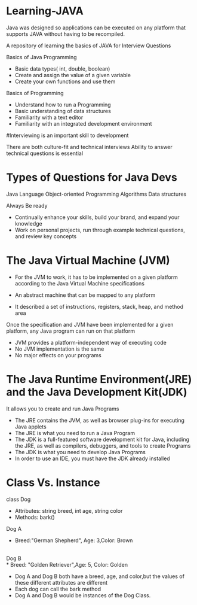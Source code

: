 # Learning-JAVA

Java was designed so applications can be executed on any platform that supports JAVA
without having to be recompiled.

A repository of learning the basics of JAVA for Interview Questions

Basics of Java Programming

* Basic data types( int, double, boolean)
* Create and assign the value of a given variable
* Create your own functions and use them

Basics of Programming
* Understand how to run a Programming
* Basic understanding of data structures
* Familiarity with a text editor
* Familiarity with an integrated development environment

#Interviewing is an important skill to development

There are both culture-fit and technical interviews
Ability to answer technical questions is essential

# Types of Questions for Java Devs

Java Language
Object-oriented Programming
Algorithms
Data structures

Always Be ready
* Continually enhance your skills, build your brand, and expand your knowledge
* Work on personal projects, run through example technical questions, and review key
concepts

# The Java Virtual Machine (JVM)
* For the JVM to work, it has to be implemented on a given platform according to the Java Virtual Machine
specifications

* An abstract machine that can be mapped to any platform
* It described a set of instructions, registers, stack, heap, and method area

Once the specification and JVM have been implemented for a given platform, any Java program can run on that platform

* JVM provides a platform-independent way of executing code
* No JVM implementation is the same
* No major effects on your programs

# The Java Runtime Environment(JRE) and the Java Development Kit(JDK)

It allows you to create and run Java Programs

* The JRE contains the JVM, as well as browser plug-ins for executing Java applets
* The JRE is what you need to run a Java Program
* The JDK is a full-featured software development kit for Java, including the JRE, as well as compilers,
debuggers, and tools to create Programs
* The JDK is what you need to develop Java Programs
* In order to use an IDE, you must have the JDK already installed

# Class Vs. Instance

class Dog
* Attributes: string breed, int age, string color
* Methods: bark()

Dog A
* Breed:"German Shepherd", Age: 3,Color: Brown <br />
<br />
Dog B  <br/>
* Breed: "Golden Retriever",Age: 5, Color: Golden

* Dog A and Dog B both have a breed, age, and color,but the values of these different attributes are
different
* Each dog can call the bark method
* Dog A and Dog B would be instances of the Dog Class.
